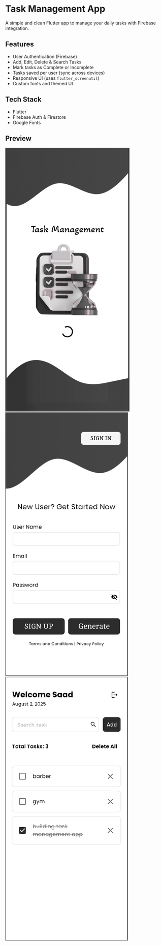# Task Management App

A simple and clean Flutter app to manage your daily tasks with Firebase integration.

## Features
- User Authentication (Firebase)
- Add, Edit, Delete & Search Tasks
- Mark tasks as Complete or Incomplete
- Tasks saved per user (sync across devices)
- Responsive UI (uses `flutter_screenutil`)
- Custom fonts and themed UI

## Tech Stack
- Flutter
- Firebase Auth & Firestore
- Google Fonts

## Preview
![Task Management App](assets/splash.PNG)
![Task Management App](assets/signup.PNG)
![Task Management App](assets/task_management.PNG)
